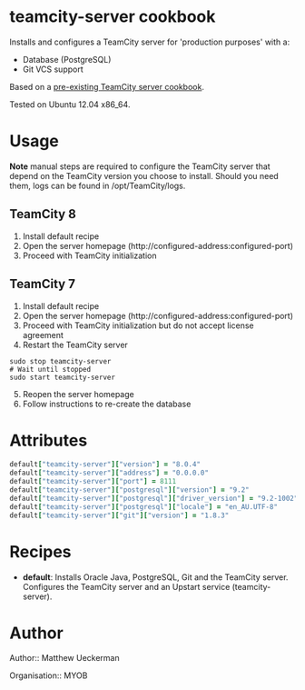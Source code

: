 # teamcity-server cookbook

Installs and configures a TeamCity server for 'production purposes' with a:
* Database (PostgreSQL)
* Git VCS support

Based on a [pre-existing TeamCity server cookbook](http://community.opscode.com/cookbooks/teamcity_server).

Tested on Ubuntu 12.04 x86_64.

# Usage

__Note__ manual steps are required to configure the TeamCity server that depend on the TeamCity version you choose to install.
Should you need them, logs can be found in /opt/TeamCity/logs.

## TeamCity 8

1. Install default recipe
2. Open the server homepage (http://configured-address:configured-port)
3. Proceed with TeamCity initialization

## TeamCity 7

1. Install default recipe
2. Open the server homepage (http://configured-address:configured-port)
3. Proceed with TeamCity initialization but do not accept license agreement
4. Restart the TeamCity server
```
sudo stop teamcity-server
# Wait until stopped
sudo start teamcity-server
```
5. Reopen the server homepage
6. Follow instructions to re-create the database

# Attributes

```ruby
default["teamcity-server"]["version"] = "8.0.4"
default["teamcity-server"]["address"] = "0.0.0.0"
default["teamcity-server"]["port"] = 8111
default["teamcity-server"]["postgresql"]["version"] = "9.2"
default["teamcity-server"]["postgresql"]["driver_version"] = "9.2-1002"
default["teamcity-server"]["postgresql"]["locale"] = "en_AU.UTF-8"
default["teamcity-server"]["git"]["version"] = "1.8.3"
```

# Recipes

* __default__: Installs Oracle Java, PostgreSQL, Git and the TeamCity server.
  Configures the TeamCity server and an Upstart service (teamcity-server).

# Author

Author:: Matthew Ueckerman

Organisation:: MYOB
